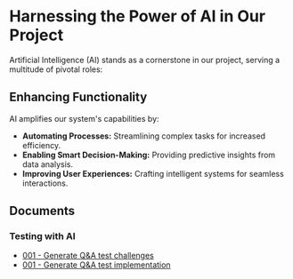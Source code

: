 # Harnessing the Power of AI in Our Project

Artificial Intelligence (AI) stands as a cornerstone in our project, serving a
multitude of pivotal roles:

## Enhancing Functionality

AI amplifies our system's capabilities by:
- **Automating Processes:** Streamlining complex tasks for increased efficiency.
- **Enabling Smart Decision-Making:** Providing predictive insights from data
  analysis.
- **Improving User Experiences:** Crafting intelligent systems for seamless
  interactions.

## Documents

### Testing with AI

- [001 - Generate Q&A test
  challenges](001-generate-qna-for-search-test-challenges.md)
- [001 - Generate Q&A test
  implementation](001-generate-qna-for-search-test-implementation.md)

